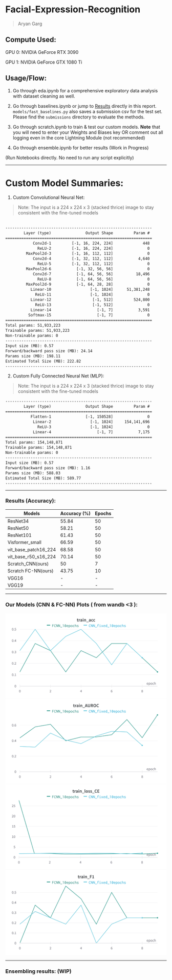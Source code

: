 # Facial-Expression-Recognition

> Aryan Garg   


## Compute Used:

GPU 0: NVIDIA GeForce RTX 3090     

GPU 1: NVIDIA GeForce GTX 1080 Ti 

## Usage/Flow:

1. Go through eda.ipynb for a comprehensive exploratory data analysis with dataset cleaning as well.

2. Go through baselines.ipynb or jump to [Results](#results-accuracy) directly in this report. `models/fast_baselines.py` also saves a submission csv for the test set. Please find the `submissions` directory to evaluate the methods.

3. Go through scratch.ipynb to train & test our custom models. **Note** that you will need to enter your Weights and Biases key OR comment out all logging even in the core Lightning Module (not recommended)

4. Go through ensemble.ipynb for better results (Work in Progress)

(Run Notebooks directly. No need to run any script explicitly)


---       

# Custom Model Summaries:

1. Custom Convolutional Neural Net:

> Note: The input is a 224 x 224 x 3 (stacked thrice) image to stay consistent with the fine-tuned models

```

----------------------------------------------------------------
        Layer (type)               Output Shape         Param #
================================================================
            Conv2d-1         [-1, 16, 224, 224]             448
              ReLU-2         [-1, 16, 224, 224]               0
         MaxPool2d-3         [-1, 16, 112, 112]               0
            Conv2d-4         [-1, 32, 112, 112]           4,640
              ReLU-5         [-1, 32, 112, 112]               0
         MaxPool2d-6           [-1, 32, 56, 56]               0
            Conv2d-7           [-1, 64, 56, 56]          18,496
              ReLU-8           [-1, 64, 56, 56]               0
         MaxPool2d-9           [-1, 64, 28, 28]               0
           Linear-10                 [-1, 1024]      51,381,248
             ReLU-11                 [-1, 1024]               0
           Linear-12                  [-1, 512]         524,800
             ReLU-13                  [-1, 512]               0
           Linear-14                    [-1, 7]           3,591
          Softmax-15                    [-1, 7]               0
================================================================
Total params: 51,933,223
Trainable params: 51,933,223
Non-trainable params: 0
----------------------------------------------------------------
Input size (MB): 0.57
Forward/backward pass size (MB): 24.14
Params size (MB): 198.11
Estimated Total Size (MB): 222.82
----------------------------------------------------------------

```

2. Custom Fully Connected Neural Net (MLP):

> Note: The input is a 224 x 224 x 3 (stacked thrice) image to stay consistent with the fine-tuned models

```
----------------------------------------------------------------
        Layer (type)               Output Shape         Param #
================================================================
           Flatten-1               [-1, 150528]               0
            Linear-2                 [-1, 1024]     154,141,696
              ReLU-3                 [-1, 1024]               0
            Linear-4                    [-1, 7]           7,175
================================================================
Total params: 154,148,871
Trainable params: 154,148,871
Non-trainable params: 0
----------------------------------------------------------------
Input size (MB): 0.57
Forward/backward pass size (MB): 1.16
Params size (MB): 588.03
Estimated Total Size (MB): 589.77
----------------------------------------------------------------
```

---

### Results (Accuracy):

| Models               | Accuracy (%) | Epochs |
|----------------------|--------------|--------|
| ResNet34             | 55.84        | 50     |
| ResNet50             | 58.21        | 50     |
| ResNet101            | 61.43        | 50     |
| Visformer_small      | 66.59        | 50     |
| vit_base_patch16_224 | 68.58        | 50     |
| vit_base_r50_s16_224 | 70.14        | 50     |
| Scratch_CNN(ours)    | 50           | 7      |
| Scratch FC-NN(ours)  | 43.75        | 10     |
| VGG16                | -            | -      |
| VGG19                | -            | -      |

---   

### Our Models (CNN & FC-NN) Plots ( from wandb <3 ):

![train_acc](train_acc_MMU.png)
![train_AUROC](train_AUROC_MMU.png)
![train_CE](train_CE_MMU.png)
![train_F1](train_F1_MMU.png)

---   

### Ensembling results: (WIP)

